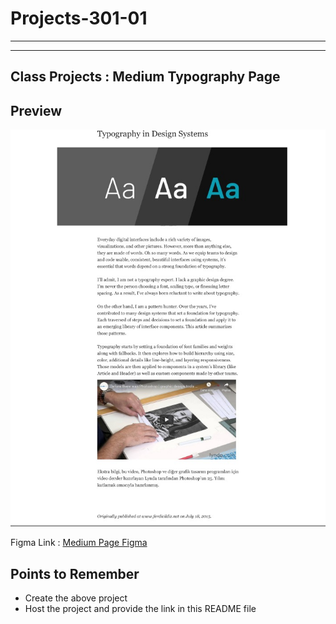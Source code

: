 # Projects-301-01

<hr>
<hr>

## Class Projects : Medium Typography Page

## Preview

![image](./Images/photos.jpeg)

Figma Link : [Medium Page Figma](https://www.figma.com/file/SdIM8MBoUSkNFw7OyqfbZl/Assignment---1-%5BMedium-Article%5D?node-id=0%3A1)

## Points to Remember

- Create the above project
- Host the project and provide the link in this README file
